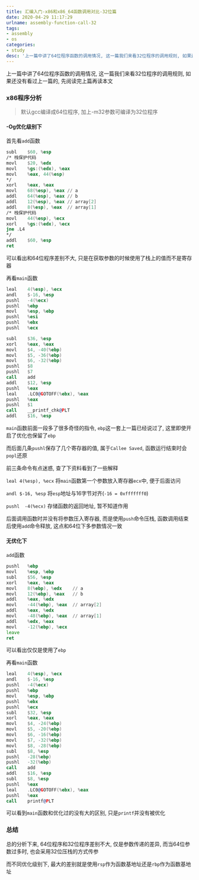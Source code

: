 ```yaml
---
title: 汇编入门-x86和x86_64函数调用对比-32位篇
date: 2020-04-29 11:17:29
urlname: assembly-function-call-32
tags:
- assembly
- os
categories:
- study
desc: '上一篇中讲了64位程序函数的调用情况, 这一篇我们来看32位程序的调用规则, 如果还没有看过上一篇的, 先阅读完上篇再读本文'
---
```


上一篇中讲了64位程序函数的调用情况, 这一篇我们来看32位程序的调用规则, 如果还没有看过上一篇的, 先阅读完上篇再读本文

<!--more-->

### x86程序分析

> 默认gcc编译成64位程序, 加上-m32参数可编译为32位程序

#### -Og优化级别下

首先看`add`函数

```asm
subl	$60, %esp
/* 栈保护代码
movl	$20, %edx
movl	%gs:(%edx), %eax
movl	%eax, 44(%esp)
*/
xorl	%eax, %eax
movl	68(%esp), %eax // a
addl	64(%esp), %eax // b
addl	12(%esp), %eax // array[2]
addl	8(%esp), %eax  // array[1]
/* 栈保护代码
movl	44(%esp), %ecx
xorl	%gs:(%edx), %ecx
jne	.L4
*/
addl	$60, %esp
ret
```

可以看出和64位程序差别不大, 只是在获取参数的时候使用了栈上的值而不是寄存器

再看`main`函数

```asm
leal	4(%esp), %ecx
andl	$-16, %esp
pushl	-4(%ecx)
pushl	%ebp
movl	%esp, %ebp
pushl	%esi
pushl	%ebx
pushl	%ecx

subl	$36, %esp
xorl	%eax, %eax
movl	$4, -40(%ebp)
movl	$5, -36(%ebp)
movl	$6, -32(%ebp)
pushl	$8
pushl	$7
call	add
addl	$12, %esp
pushl	%eax
leal	.LC0@GOTOFF(%ebx), %eax
pushl	%eax
pushl	$1
call	__printf_chk@PLT
addl	$16, %esp
```

`main`函数前面一段多了很多奇怪的指令, `ebp`这一套上一篇已经说过了, 这里即使开启了优化也保留了`ebp`

而后面几条`pushl`保存了几个寄存器的值, 属于`Callee Saved`, 函数运行结束时会`popl`还原

前三条命令有点迷惑, 查了下资料看到了一些解释

`leal 4(%esp), %ecx` 将`main`函数第一个参数放入寄存器`ecx`中, 便于后面访问

`andl $-16, %esp`    将`esp`地址与16字节对齐(`-16 = 0xfffffff0`)

`pushl	-4(%ecx)`    存储函数的返回地址, 暂不知道作用

后面调用函数时并没有将参数压入寄存器, 而是使用`push`命令压栈, 函数调用结束后使用`add`命令释放, 这点和64位下多参数情况一致

#### 无优化下

`add`函数

```asm
pushl	%ebp
movl	%esp, %ebp
subl	$56, %esp
xorl	%eax, %eax
movl	8(%ebp), %edx    // a
movl	12(%ebp), %eax   // b
addl	%eax, %edx
movl	-44(%ebp), %eax  // array[2]
addl	%eax, %edx
movl	-48(%ebp), %eax  // array[1]
addl	%edx, %eax
movl	-12(%ebp), %ecx
leave
ret
```

可以看出仅仅是使用了`ebp`

再看`main`函数

```asm
leal	4(%esp), %ecx
andl	$-16, %esp
pushl	-4(%ecx)
pushl	%ebp
movl	%esp, %ebp
pushl	%ebx
pushl	%ecx
subl	$32, %esp
xorl	%eax, %eax
movl	$4, -24(%ebp)
movl	$5, -20(%ebp)
movl	$6, -16(%ebp)
movl	$7, -32(%ebp)
movl	$8, -28(%ebp)
subl	$8, %esp
pushl	-28(%ebp)
pushl	-32(%ebp)
call	add
addl	$16, %esp
subl	$8, %esp
pushl	%eax
leal	.LC0@GOTOFF(%ebx), %eax
pushl	%eax
call	printf@PLT
```

可以看到`main`函数和优化过的没有大的区别, 只是`printf`并没有被优化

### 总结

总的分析下来, 64位程序和32位程序差别不大, 仅是参数传递的差异, 而当64位参数过多时, 也会采用32位压栈的方式传参

而不同优化级别下, 最大的差别就是使用`rsp`作为函数基地址还是`rbp`作为函数基地址
